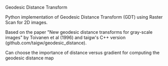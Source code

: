 Geodesic Distance Transform

Python implementation of Geodesic Distance Transform (GDT) using Raster Scan for 2D images. 

Based on the paper "New geodesic distance transforms for gray-scale images" by Toivanen et al (1996) and taigw's C++ version (github.com/taigw/geodesic_distance).

Can choose the importance of distance versus gradient for computing the geodesic distance map
